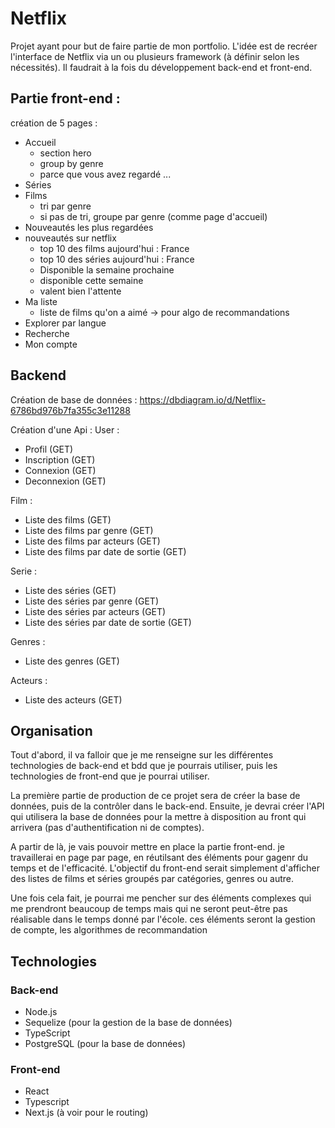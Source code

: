 # Netflix

Projet ayant pour but de faire partie de mon portfolio. 
L'idée est de recréer l'interface de Netflix via un ou plusieurs framework (à définir selon les nécessités).
Il faudrait à la fois du développement back-end et front-end.

## Partie front-end :
création de 5 pages :
- Accueil
    - section hero
    - group by genre
    - parce que vous avez regardé ...
- Séries
- Films
    - tri par genre
    - si pas de tri, groupe par genre (comme page d'accueil)
- Nouveautés les plus regardées
- nouveautés sur netflix
    - top 10 des films aujourd'hui : France
    - top 10 des séries aujourd'hui : France
    - Disponible la semaine prochaine
    - disponible cette semaine
    - valent bien l'attente
- Ma liste
    - liste de films qu'on a aimé -> pour algo de recommandations
- Explorer par langue
- Recherche
- Mon compte

## Backend
Création de base de données :
https://dbdiagram.io/d/Netflix-6786bd976b7fa355c3e11288

Création d'une Api :
User :
- Profil (GET)
- Inscription (GET)
- Connexion (GET)
- Deconnexion (GET)

Film :
- Liste des films (GET)
- Liste des films par genre (GET)
- Liste des films par acteurs (GET)
- Liste des films par date de sortie (GET)

Serie :
- Liste des séries (GET)
- Liste des séries par genre (GET)
- Liste des séries par acteurs (GET)
- Liste des séries par date de sortie (GET)

Genres :
- Liste des genres (GET)

Acteurs :
- Liste des acteurs (GET)

## Organisation
Tout d'abord, il va falloir que je me renseigne sur les différentes technologies de back-end et bdd que je pourrais utiliser, puis les technologies de front-end que je pourrai utiliser.

La première partie de production de ce projet sera de créer la base de données, puis de la contrôler dans le back-end.
Ensuite, je devrai créer l'API qui utilisera la base de données pour la mettre à disposition au front qui arrivera (pas d'authentification ni de comptes).

A partir de là, je vais pouvoir mettre en place la partie front-end. je travaillerai en page par page, en réutilsant des éléments pour gagenr du temps et de l'efficacité. 
L'objectif du front-end serait simplement d'afficher des listes de films et séries groupés par catégories, genres ou autre.

Une fois cela fait, je pourrai me pencher sur des éléments complexes qui me prendront beaucoup de temps mais qui ne seront peut-être pas réalisable dans le temps donné par l'école. 
ces éléments seront la gestion de compte, les algorithmes de recommandation

## Technologies	
### Back-end
- Node.js
- Sequelize (pour la gestion de la base de données)
- TypeScript
- PostgreSQL (pour la base de données)

### Front-end
- React
- Typescript
- Next.js (à voir pour le routing)